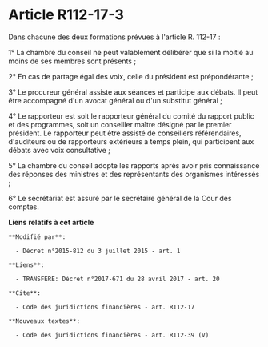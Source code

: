 # Article R112-17-3

Dans chacune des deux formations prévues à l'article R. 112-17 : 

1° La chambre du conseil ne peut valablement délibérer que si la moitié au moins de ses membres sont présents ; 

2° En cas de partage égal des voix, celle du président est prépondérante ; 

3° Le procureur général assiste aux séances et participe aux débats. Il peut être accompagné d'un avocat général ou d'un
substitut général ; 

4° Le rapporteur est soit le rapporteur général du comité du rapport public et des programmes, soit un conseiller maître
désigné par le premier président. Le rapporteur peut être assisté de conseillers référendaires, d'auditeurs ou de rapporteurs
extérieurs à temps plein, qui participent aux débats avec voix consultative ; 

5° La chambre du conseil adopte les rapports après avoir pris connaissance des réponses des ministres et des représentants
des organismes intéressés ; 

6° Le secrétariat est assuré par le secrétaire général de la Cour des comptes.

**Liens relatifs à cet article**

	**Modifié par**:

	  - Décret n°2015-812 du 3 juillet 2015 - art. 1

	**Liens**:

	  - TRANSFERE: Décret n°2017-671 du 28 avril 2017 - art. 20

	**Cite**:

	  - Code des juridictions financières - art. R112-17

	**Nouveaux textes**:

	  - Code des juridictions financières - art. R112-39 (V)
